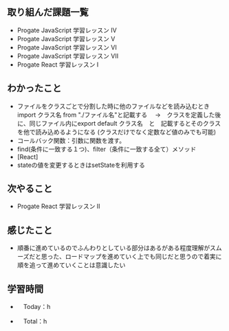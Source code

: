 ## 取り組んだ課題一覧
- Progate JavaScript 学習レッスン IV
- Progate JavaScript 学習レッスン V
- Progate JavaScript 学習レッスン VI
- Progate JavaScript 学習レッスン VII
- Progate React 学習レッスン I

## わかったこと
- ファイルをクラスごとで分割した時に他のファイルなどを読み込むときimport クラス名 from "./ファイル名"と記載する
  　→　クラスを定義した後に、同じファイル内にexport default クラス名　と　記載するとそのクラスを他で読み込めるようになる
      (クラスだけでなく定数など値のみでも可能)
- コールバック関数：引数に関数を渡す。  
- find(条件に一致する１つ)、filter（条件に一致する全て）メソッド
- [React]
- stateの値を変更するときはsetStateを利用する

## 次やること
- Progate React 学習レッスン II  

## 感じたこと
- 順番に進めているのでふんわりとしている部分はあるがある程度理解がスムーズだと思った、ロードマップを進めていく上でも同じだと思うので着実に順を追って進めていくことは意識したい

## 学習時間
- 　Today：h

- 　Total：h
